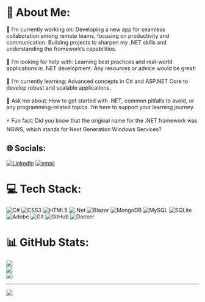 # 💫 About Me:
🔭 I’m currently working on: Developing a new app for seamless collaboration among remote teams, focusing on productivity and communication. Building projects to sharpen my .NET skills and understanding the framework’s capabilities.<br><br>🤝 I’m looking for help with: Learning best practices and real-world applications in .NET development. Any resources or advice would be great!<br><br>🌱 I’m currently learning: Advanced concepts in C# and ASP.NET Core to develop robust and scalable applications.<br><br>💬 Ask me about: How to get started with .NET, common pitfalls to avoid, or any programming-related topics. I’m here to support your learning journey.<br><br>⚡ Fun fact: Did you know that the original name for the .NET framework was NGWS, which stands for Next Generation Windows Services?


## 🌐 Socials:
[![LinkedIn](https://img.shields.io/badge/LinkedIn-%230077B5.svg?logo=linkedin&logoColor=white)](https://linkedin.com/in/www.linkedin.com/in/shahlan-mourad-30256a335) [![email](https://img.shields.io/badge/Email-D14836?logo=gmail&logoColor=white)](mailto:shahlan.mourad@gmail.com) 

# 💻 Tech Stack:
![C#](https://img.shields.io/badge/c%23-%23239120.svg?style=for-the-badge&logo=csharp&logoColor=white) ![CSS3](https://img.shields.io/badge/css3-%231572B6.svg?style=for-the-badge&logo=css3&logoColor=white) ![HTML5](https://img.shields.io/badge/html5-%23E34F26.svg?style=for-the-badge&logo=html5&logoColor=white) ![.Net](https://img.shields.io/badge/.NET-5C2D91?style=for-the-badge&logo=.net&logoColor=white) ![Blazor](https://img.shields.io/badge/blazor-%235C2D91.svg?style=for-the-badge&logo=blazor&logoColor=white) ![MongoDB](https://img.shields.io/badge/MongoDB-%234ea94b.svg?style=for-the-badge&logo=mongodb&logoColor=white) ![MySQL](https://img.shields.io/badge/mysql-4479A1.svg?style=for-the-badge&logo=mysql&logoColor=white) ![SQLite](https://img.shields.io/badge/sqlite-%2307405e.svg?style=for-the-badge&logo=sqlite&logoColor=white) ![Adobe](https://img.shields.io/badge/adobe-%23FF0000.svg?style=for-the-badge&logo=adobe&logoColor=white) ![Git](https://img.shields.io/badge/git-%23F05033.svg?style=for-the-badge&logo=git&logoColor=white) ![GitHub](https://img.shields.io/badge/github-%23121011.svg?style=for-the-badge&logo=github&logoColor=white) ![Docker](https://img.shields.io/badge/docker-%230db7ed.svg?style=for-the-badge&logo=docker&logoColor=white)
# 📊 GitHub Stats:
![](https://github-readme-stats.vercel.app/api?username=Shahlan-Mourad&theme=dark&hide_border=false&include_all_commits=false&count_private=false)<br/>
![](https://nirzak-streak-stats.vercel.app/?user=Shahlan-Mourad&theme=dark&hide_border=false)<br/>
![](https://github-readme-stats.vercel.app/api/top-langs/?username=Shahlan-Mourad&theme=dark&hide_border=false&include_all_commits=false&count_private=false&layout=compact)

---
[![](https://visitcount.itsvg.in/api?id=Shahlan-Mourad&icon=0&color=0)](https://visitcount.itsvg.in)

<!-- Proudly created with GPRM ( https://gprm.itsvg.in ) -->
